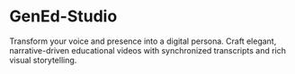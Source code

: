 # GenEd-Studio
Transform your voice and presence into a digital persona. Craft elegant, narrative-driven educational videos with synchronized transcripts and rich visual storytelling.
